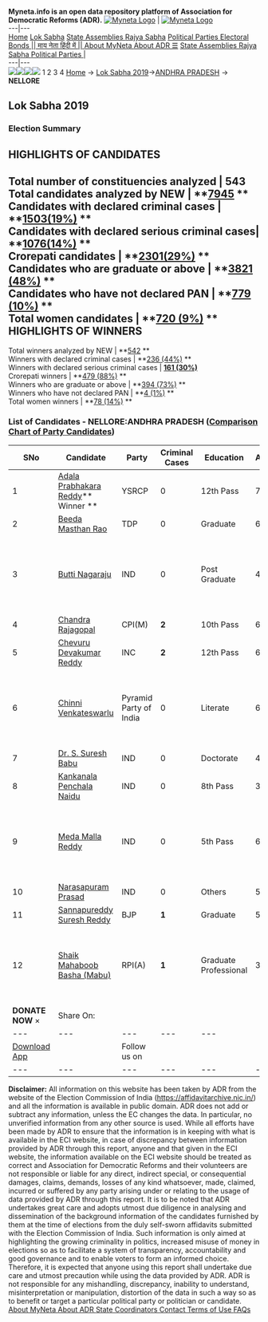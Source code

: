 **Myneta.info is an open data repository platform of Association for Democratic Reforms (ADR).**
[![Myneta Logo](https://www.myneta.info/lib/img/myneta-logo.png)](https://www.myneta.info/) | [![Myneta Logo](https://www.myneta.info/lib/img/adr-logo.png)](https://adrindia.org)  
---|---  
[Home](https://www.myneta.info/) [Lok Sabha](https://www.myneta.info/#ls "Lok Sabha") [ State Assemblies ](https://www.myneta.info/#sa "State Assemblies") [Rajya Sabha](https://www.myneta.info/#rs "Rajya Sabha") [Political Parties ](https://www.myneta.info/party "Political Parties") [ Electoral Bonds ](https://www.myneta.info/electoral_bonds "Electoral Bonds") [ || माय नेता हिंदी में || ](https://translate.google.co.in/translate?prev=hp&hl=en&js=y&u=www.myneta.info&sl=en&tl=hi&history_state0=) [ About MyNeta ](https://adrindia.org/content/about-myneta) [ About ADR ](https://adrindia.org/about-adr/who-we-are) [☰](javascript:void\(0\))
[ State Assemblies ](https://www.myneta.info/#sa "State Assemblies") [ Rajya Sabha ](https://www.myneta.info/#rs "Rajya Sabha") [ Political Parties ](https://www.myneta.info/party "Political Parties")
|   
---|---  
![](https://www.myneta.info/lib/img/banner/banner-1.png)![](https://www.myneta.info/lib/img/banner/banner-2.png)![](https://www.myneta.info/lib/img/banner/banner-3.png)![](https://www.myneta.info/lib/img/banner/banner-4.png)
1  2  3  4 
[Home](https://www.myneta.info/) → [Lok Sabha 2019](https://www.myneta.info/LokSabha2019/)→[ANDHRA PRADESH](https://www.myneta.info/LokSabha2019/index.php?action=show_constituencies&state_id=34) → **NELLORE**
### 
## Lok Sabha 2019
###  Election Summary 
HIGHLIGHTS OF CANDIDATES  
---  
Total number of constituencies analyzed |  543   
Total candidates analyzed by NEW | **[7945](https://www.myneta.info/LokSabha2019/index.php?action=summary&subAction=candidates_analyzed&sort=candidate#summary) **  
Candidates with declared criminal cases | **[1503(19%)](https://www.myneta.info/LokSabha2019/index.php?action=summary&subAction=crime&sort=candidate#summary) **  
Candidates with declared serious criminal cases| **[1076(14%)](https://www.myneta.info/LokSabha2019/index.php?action=summary&subAction=serious_crime&sort=candidate#summary) **  
Crorepati candidates | **[2301(29%)](https://www.myneta.info/LokSabha2019/index.php?action=summary&subAction=crorepati&sort=candidate#summary) **  
Candidates who are graduate or above | **[3821 (48%)](https://www.myneta.info/LokSabha2019/index.php?action=summary&subAction=education&sort=candidate#summary) **  
Candidates who have not declared PAN | **[779 (10%)](https://www.myneta.info/LokSabha2019/index.php?action=summary&subAction=without_pan&sort=candidate#summary) **  
Total women candidates | **[720 (9%)](https://www.myneta.info/LokSabha2019/index.php?action=summary&subAction=women_candidate&sort=candidate#summary) **  
HIGHLIGHTS OF WINNERS  
---  
Total winners analyzed by NEW | **[542](https://www.myneta.info/LokSabha2019/index.php?action=summary&subAction=winner_analyzed&sort=candidate#summary) **  
Winners with declared criminal cases | **[236 (44%)](https://www.myneta.info/LokSabha2019/index.php?action=summary&subAction=winner_crime&sort=candidate#summary) **  
Winners with declared serious criminal cases | **[161 (30%)](https://www.myneta.info/LokSabha2019/index.php?action=summary&subAction=winner_serious_crime&sort=candidate#summary)**  
Crorepati winners | **[479 (88%)](https://www.myneta.info/LokSabha2019/index.php?action=summary&subAction=winner_crorepati&sort=candidate#summary) **  
Winners who are graduate or above | **[394 (73%)](https://www.myneta.info/LokSabha2019/index.php?action=summary&subAction=winner_education&sort=candidate#summary) **  
Winners who have not declared PAN | **[4 (1%)](https://www.myneta.info/LokSabha2019/index.php?action=summary&subAction=winner_without_pan&sort=candidate#summary) **  
Total women winners | **[78 (14%)](https://www.myneta.info/LokSabha2019/index.php?action=summary&subAction=winner_women&sort=candidate#summary) **  
### List of Candidates - NELLORE:ANDHRA PRADESH ([Comparison Chart of Party Candidates](https://www.myneta.info/LokSabha2019/comparisonchart.php?constituency_id=453))
SNo | Candidate| Party| Criminal Cases| Education| Age| Total Assets| Liabilities  
---|---|---|---|---|---|---|---  
1  | [Adala Prabhakara Reddy](https://www.myneta.info/LokSabha2019/candidate.php?candidate_id=5056)** Winner ** | YSRCP | 0 | 12th Pass| 70 | Rs 2,21,16,63,364 ~ 221 Crore+ | Rs 15,22,81,255 ~ 15 Crore+  
2  | [Beeda Masthan Rao](https://www.myneta.info/LokSabha2019/candidate.php?candidate_id=6972) | TDP | 0 | Graduate| 60 | Rs 1,65,43,92,880 ~ 165 Crore+ | Rs 68,09,73,688 ~ 68 Crore+  
3  | [Butti Nagaraju](https://www.myneta.info/LokSabha2019/candidate.php?candidate_id=5057) | IND | 0 | Post Graduate| 49 | ![](https://myneta.info/image_v2.php?myneta_folder=LokSabha2019&candidate_id=5057&col=ta) | ![](https://myneta.info/image_v2.php?myneta_folder=LokSabha2019&candidate_id=5057&col=lia)  
4  | [Chandra Rajagopal](https://www.myneta.info/LokSabha2019/candidate.php?candidate_id=4818) | CPI(M) | **2** | 10th Pass| 67 | Rs 23,53,200 ~ 23 Lacs+ | Rs 2,40,000 ~ 2 Lacs+  
5  | [Chevuru Devakumar Reddy](https://www.myneta.info/LokSabha2019/candidate.php?candidate_id=5055) | INC | **2** | 12th Pass| 61 | Rs 7,38,19,429 ~ 7 Crore+ | Rs 39,48,741 ~ 39 Lacs+  
6  | [Chinni Venkateswarlu](https://www.myneta.info/LokSabha2019/candidate.php?candidate_id=6973) | Pyramid Party of India | 0 | Literate| 67 | ![](https://myneta.info/image_v2.php?myneta_folder=LokSabha2019&candidate_id=6973&col=ta) | ![](https://myneta.info/image_v2.php?myneta_folder=LokSabha2019&candidate_id=6973&col=lia)  
7  | [Dr. S. Suresh Babu](https://www.myneta.info/LokSabha2019/candidate.php?candidate_id=6974) | IND | 0 | Doctorate| 42 | Rs 95,50,548 ~ 95 Lacs+ | Rs 0 ~   
8  | [Kankanala Penchala Naidu](https://www.myneta.info/LokSabha2019/candidate.php?candidate_id=5058) | IND | 0 | 8th Pass| 33 | Nil | Rs 0 ~   
9  | [Meda Malla Reddy](https://www.myneta.info/LokSabha2019/candidate.php?candidate_id=6975) | IND | 0 | 5th Pass| 68 | ![](https://myneta.info/image_v2.php?myneta_folder=LokSabha2019&candidate_id=6975&col=ta) | ![](https://myneta.info/image_v2.php?myneta_folder=LokSabha2019&candidate_id=6975&col=lia)  
10  | [Narasapuram Prasad](https://www.myneta.info/LokSabha2019/candidate.php?candidate_id=6976) | IND | 0 | Others| 50 | Rs 85,63,000 ~ 85 Lacs+ | Rs 0 ~   
11  | [Sannapureddy Suresh Reddy](https://www.myneta.info/LokSabha2019/candidate.php?candidate_id=6977) | BJP | **1** | Graduate| 58 | Rs 2,88,28,964 ~ 2 Crore+ | Rs 7,00,000 ~ 7 Lacs+  
12  | [Shaik Mahaboob Basha (Mabu)](https://www.myneta.info/LokSabha2019/candidate.php?candidate_id=6978) | RPI(A) | **1** | Graduate Professional| 35 | ![](https://myneta.info/image_v2.php?myneta_folder=LokSabha2019&candidate_id=6978&col=ta) | ![](https://myneta.info/image_v2.php?myneta_folder=LokSabha2019&candidate_id=6978&col=lia)  
|  **DONATE NOW** × |  Share On:  | [](https://api.whatsapp.com/send?text=https%3A%2F%2Fmyneta.info%2Fpunjab2022%2Findex.php%3Faction%3Dshow_constituencies%26state_id%3D19) | [](https://www.facebook.com/sharer/sharer.php?u=https%3A%2F%2Fmyneta.info%2Fpunjab2022%2Findex.php%3Faction%3Dshow_constituencies%26state_id%3D19) | [](https://twitter.com/share?url=https%3A%2F%2Fmyneta.info%2Fpunjab2022%2Findex.php%3Faction%3Dshow_constituencies%26state_id%3D19)  
---|---|---|---|---  
| [ Download App ](https://play.google.com/store/apps/details?id=com.webrosoft.myneta1&pcampaignid=pcampaignidMKT-Other-global-all-co-prtnr-py-PartBadge-Mar2515-1) | [](https://play.google.com/store/apps/details?id=com.webrosoft.myneta1&pcampaignid=pcampaignidMKT-Other-global-all-co-prtnr-py-PartBadge-Mar2515-1) |  Follow us on  | [](https://www.facebook.com/adrindia.org/) | [](https://twitter.com/adrspeaks) | [](https://groups.google.com/g/national-election-watch?hl=en&pli=1) | [](https://www.instagram.com/adrspeaks/) | [](https://www.youtube.com/user/adrspeaks) | [](https://sharechat.com/profile/adrspeaks)  
---|---|---|---|---|---|---|---|---  
**Disclaimer:** All information on this website has been taken by ADR from the website of the Election Commission of India (https://affidavitarchive.nic.in/) and all the information is available in public domain. ADR does not add or subtract any information, unless the EC changes the data. In particular, no unverified information from any other source is used. While all efforts have been made by ADR to ensure that the information is in keeping with what is available in the ECI website, in case of discrepancy between information provided by ADR through this report, anyone and that given in the ECI website, the information available on the ECI website should be treated as correct and Association for Democratic Reforms and their volunteers are not responsible or liable for any direct, indirect special, or consequential damages, claims, demands, losses of any kind whatsoever, made, claimed, incurred or suffered by any party arising under or relating to the usage of data provided by ADR through this report. It is to be noted that ADR undertakes great care and adopts utmost due diligence in analysing and dissemination of the background information of the candidates furnished by them at the time of elections from the duly self-sworn affidavits submitted with the Election Commission of India. Such information is only aimed at highlighting the growing criminality in politics, increased misuse of money in elections so as to facilitate a system of transparency, accountability and good governance and to enable voters to form an informed choice. Therefore, it is expected that anyone using this report shall undertake due care and utmost precaution while using the data provided by ADR. ADR is not responsible for any mishandling, discrepancy, inability to understand, misinterpretation or manipulation, distortion of the data in such a way so as to benefit or target a particular political party or politician or candidate. 
[ About MyNeta ](https://adrindia.org/content/about-myneta) [ About ADR ](https://adrindia.org/about-adr/who-we-are) [ State Coordinators ](https://adrindia.org/about-adr/state-coordinators) [ Contact ](https://adrindia.org/contact-us) [ Terms of Use ](https://adrindia.org/content/adr-terms-use) [ FAQs ](https://adrindia.org/content/faqs)
